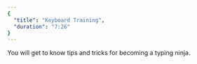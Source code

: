 ```yaml
---
{
  "title": "Keyboard Training",
  "duration": "7:26"
}
---
```


You will get to know tips and tricks for becoming a typing ninja.
